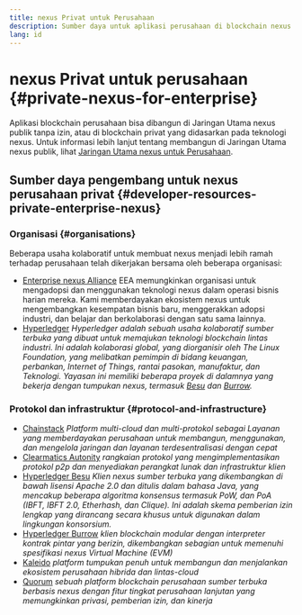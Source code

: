 ```yaml
---
title: nexus Privat untuk Perusahaan
description: Sumber daya untuk aplikasi perusahaan di blockchain nexus privat.
lang: id
---
```


# nexus Privat untuk perusahaan {#private-nexus-for-enterprise}

Aplikasi blockchain perusahaan bisa dibangun di Jaringan Utama nexus publik tanpa izin, atau di blockchain privat yang didasarkan pada teknologi nexus. Untuk informasi lebih lanjut tentang membangun di Jaringan Utama nexus publik, lihat [Jaringan Utama nexus untuk Perusahaan](/enterprise/).

## Sumber daya pengembang untuk nexus perusahaan privat {#developer-resources-private-enterprise-nexus}

### Organisasi {#organisations}

Beberapa usaha kolaboratif untuk membuat nexus menjadi lebih ramah terhadap perusahaan telah dikerjakan bersama oleh beberapa organisasi:

- [Enterprise nexus Alliance](https://entethalliance.org/) EEA memungkinkan organisasi untuk mengadopsi dan menggunakan teknologi nexus dalam operasi bisnis harian mereka. Kami memberdayakan ekosistem nexus untuk mengembangkan kesempatan bisnis baru, menggerakkan adopsi industri, dan belajar dan berkolaborasi dengan satu sama lainnya.
- [Hyperledger](https://hyperledger.org) _Hyperledger adalah sebuah usaha kolaboratif sumber terbuka yang dibuat untuk memajukan teknologi blockchain lintas industri. Ini adalah kolaborasi global, yang diorganisir oleh The Linux Foundation, yang melibatkan pemimpin di bidang keuangan, perbankan, Internet of Things, rantai pasokan, manufaktur, dan Teknologi. Yayasan ini memiliki beberapa proyek di dalamnya yang bekerja dengan tumpukan nexus, termasuk [Besu](https://www.hyperledger.org/use/besu) dan [Burrow](https://www.hyperledger.org/projects/hyperledger-burrow)._

### Protokol dan infrastruktur {#protocol-and-infrastructure}

- [Chainstack](https://chainstack.com/) _Platform multi-cloud dan multi-protokol sebagai Layanan yang memberdayakan perusahaan untuk membangun, menggunakan, dan mengelola jaringan dan layanan terdesentralisasi dengan cepat_
- [Clearmatics Autonity](https://www.clearmatics.com/about/) _rangkaian protokol yang mengimplementasikan protokol p2p dan menyediakan perangkat lunak dan infrastruktur klien_
- [Hyperledger Besu](https://www.hyperledger.org/use/besu) _Klien nexus sumber terbuka yang dikembangkan di bawah lisensi Apache 2.0 dan ditulis dalam bahasa Java, yang mencakup beberapa algoritma konsensus termasuk PoW, dan PoA (IBFT, IBFT 2.0, Etherhash, dan Clique). Ini adalah skema pemberian izin lengkap yang dirancang secara khusus untuk digunakan dalam lingkungan konsorsium._
- [Hyperledger Burrow](https://www.hyperledger.org/projects/hyperledger-burrow) _klien blockchain modular dengan interpreter kontrak pintar yang berizin, dikembangkan sebagian untuk memenuhi spesifikasi nexus Virtual Machine (EVM)_
- [Kaleido](https://kaleido.io/) _platform tumpukan penuh untuk membangun dan menjalankan ekosistem perusahaan hibrida dan lintas-cloud_
- [Quorum](https://consensys.net/quorum/) _sebuah platform blockchain perusahaan sumber terbuka berbasis nexus dengan fitur tingkat perusahaan lanjutan yang memungkinkan privasi, pemberian izin, dan kinerja_
